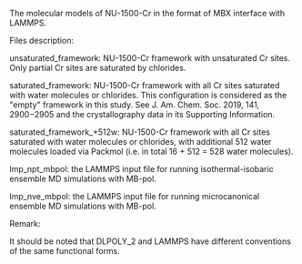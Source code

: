 The molecular models of NU-1500-Cr in the format of MBX interface with LAMMPS.

Files description:

unsaturated_framework: NU-1500-Cr framework with unsaturated Cr sites. Only partial Cr sites are saturated by chlorides.

saturated_framework: NU-1500-Cr framework with all Cr sites saturated with water molecules or chlorides. This configuration is considered as the "empty" framework in this study. See J. Am. Chem. Soc. 2019, 141, 2900−2905 and the crystallography data in its Supporting Information.

saturated_framework_+512w: NU-1500-Cr framework with all Cr sites saturated with water molecules or chlorides, with additional 512 water molecules loaded via Packmol (i.e. in total 16 + 512 = 528 water molecules).

lmp_npt_mbpol: the LAMMPS input file for running isothermal-isobaric ensemble MD simulations with MB-pol.

lmp_nve_mbpol: the LAMMPS input file for running microcanonical ensemble MD simulations with MB-pol.

Remark:

It should be noted that DLPOLY_2 and LAMMPS have different conventions of the same functional forms. 
